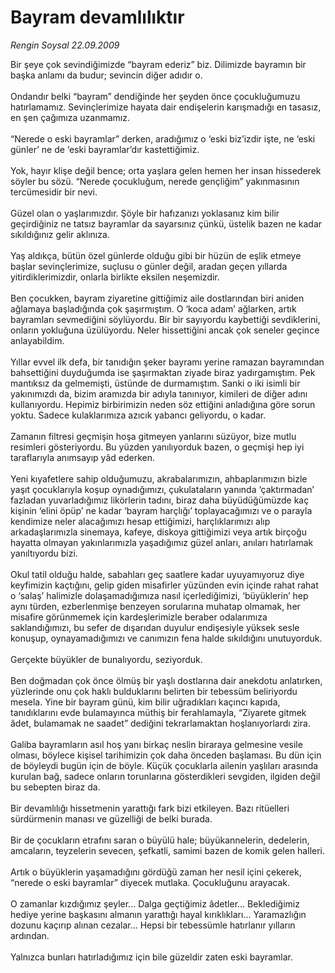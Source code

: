 # Bayram devamlılıktır

*Rengin Soysal 22.09.2009*

<div class="taraf_structure_2col_1zq">
<div class="margen_n">



 <p>Bir şeye çok sevindiğimizde “bayram ederiz” biz. Dilimizde bayramın bir başka anlamı da budur; sevincin diğer adıdır o. <br/><br/>Ondandır belki “bayram” dendiğinde her şeyden önce çocukluğumuzu hatırlamamız. Sevinçlerimize hayata dair endişelerin karışmadığı en tasasız, en şen çağımıza uzanmamız. <br/><br/>“Nerede o eski bayramlar” derken, aradığımız o ‘eski biz’izdir işte, ne ‘eski günler’ ne de ‘eski bayramlar’dır kastettiğimiz. <br/><br/>Yok, hayır klişe değil bence; orta yaşlara gelen hemen her insan hissederek söyler bu sözü. “Nerede çocukluğum, nerede gençliğim” yakınmasının tercümesidir bir nevi. <br/><br/>Güzel olan o yaşlarımızdır. Şöyle bir hafızanızı yoklasanız kim bilir geçirdiğiniz ne tatsız bayramlar da sayarsınız çünkü, üstelik bazen ne kadar sıkıldığınız gelir aklınıza. <br/><br/>Yaş aldıkça, bütün özel günlerde olduğu gibi bir hüzün de eşlik etmeye başlar sevinçlerimize, suçlusu o günler değil, aradan geçen yıllarda yitirdiklerimizdir, onlarla birlikte eksilen neşemizdir. <br/><br/>Ben çocukken, bayram ziyaretine gittiğimiz aile dostlarından biri aniden ağlamaya başladığında çok şaşırmıştım. O ‘koca adam’ ağlarken, artık bayramları sevmediğini söylüyordu. Bir bir sayıyordu kaybettiği sevdiklerini, onların yokluğuna üzülüyordu. Neler hissettiğini ancak çok seneler geçince anlayabildim. <br/><br/>Yıllar evvel ilk defa, bir tanıdığın şeker bayramı yerine ramazan bayramından bahsettiğini duyduğumda ise şaşırmaktan ziyade biraz yadırgamıştım. Pek mantıksız da gelmemişti, üstünde de durmamıştım. Sanki o iki isimli bir yakınımızdı da, bizim aramızda bir adıyla tanınıyor, kimileri de diğer adını kullanıyordu. Hepimiz birbirimizin neden söz ettiğini anladığına göre sorun yoktu. Sadece kulaklarımıza azıcık yabancı geliyordu, o kadar. <br/><br/>Zamanın filtresi geçmişin hoşa gitmeyen yanlarını süzüyor, bize mutlu resimleri gösteriyordu. Bu yüzden yanılıyorduk bazen, o geçmişi hep iyi taraflarıyla anımsayıp yâd ederken. <br/><br/>Yeni kıyafetlere sahip olduğumuzu, akrabalarımızın, ahbaplarımızın bizle yaşıt çocuklarıyla koşup oynadığımızı, çukulataların yanında ‘çaktırmadan’ fazladan yuvarladığımız likörlerin tadını, biraz daha büyüdüğümüzde kaç kişinin ‘elini öpüp’ ne kadar ‘bayram harçlığı’ toplayacağımızı ve o parayla kendimize neler alacağımızı hesap ettiğimizi, harçlıklarımızı alıp arkadaşlarımızla sinemaya, kafeye, diskoya gittiğimizi veya artık birçoğu hayatta olmayan yakınlarımızla yaşadığımız güzel anları, anıları hatırlamak yanıltıyordu bizi. <br/><br/>Okul tatil olduğu halde, sabahları geç saatlere kadar uyuyamıyoruz diye keyfimizin kaçtığını, gelip giden misafirler yüzünden evin içinde rahat rahat o ‘salaş’ halimizle dolaşamadığımıza nasıl içerlediğimizi, ‘büyüklerin’ hep aynı türden, ezberlenmişe benzeyen sorularına muhatap olmamak, her misafire görünmemek için kardeşlerimizle beraber odalarımıza saklandığımızı, bu sefer de dışarıdan duyulur endişesiyle yüksek sesle konuşup, oynayamadığımızı ve canımızın fena halde sıkıldığını unutuyorduk. <br/><br/>Gerçekte büyükler de bunalıyordu, seziyorduk. <br/><br/>Ben doğmadan çok önce ölmüş bir yaşlı dostlarına dair anekdotu anlatırken, yüzlerinde onu çok haklı bulduklarını belirten bir tebessüm beliriyordu mesela. Yine bir bayram günü, kim bilir uğradıkları kaçıncı kapıda, tanıdıklarını evde bulamayınca müthiş bir ferahlamayla, “Ziyarete gitmek âdet, bulamamak ne saadet” dediğini tekrarlamaktan hoşlanıyorlardı zira. <br/><br/>Galiba bayramların asıl hoş yanı birkaç neslin biraraya gelmesine vesile olması, böylece kişisel tarihimizin çok daha önceden başlaması. Bu dün için de böyleydi bugün için de böyle. Küçük çocuklarla ailenin yaşlıları arasında kurulan bağ, sadece onların torunlarına gösterdikleri sevgiden, ilgiden değil bu sebepten biraz da. <br/><br/>Bir devamlılığı hissetmenin yarattığı fark bizi etkileyen. Bazı ritüelleri sürdürmenin manası ve güzelliği de belki burada. <br/><br/>Bir de çocukların etrafını saran o büyülü hale; büyükannelerin, dedelerin, amcaların, teyzelerin sevecen, şefkatli, samimi bazen de komik gelen halleri. <br/><br/>Artık o büyüklerin yaşamadığını gördüğü zaman her nesil içini çekerek, “nerede o eski bayramlar” diyecek mutlaka. Çocukluğunu arayacak. <br/><br/>O zamanlar kızdığımız şeyler... Dalga geçtiğimiz âdetler... Beklediğimiz hediye yerine başkasını almanın yarattığı hayal kırıklıkları... Yaramazlığın dozunu kaçırıp alınan cezalar... Hepsi bir tebessümle hatırlanır yılların ardından. <br/><br/>Yalnızca bunları hatırladığımız için bile güzeldir zaten eski bayramlar. </p>
<br/>
<br/>
<br/>



<br/>


<div id="taraf_not">
</div>

</div>


</div>
